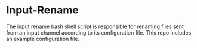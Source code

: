 # Input-Rename

The input rename bash shell script is responsible for renaming files sent from an input channel according to its configuration file. This repo includes an example configuration file.
